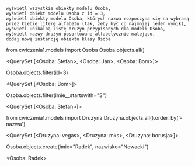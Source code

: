 

    wyświetl wszystkie obiekty modelu Osoba,
    wyświetl obiekt modelu Osoba z id = 3,
    wyświetl obiekty modelu Osoba, których nazwa rozpoczyna się na wybraną przez Ciebie literę alfabetu (tak, żeby był co najmniej jeden wynik),
    wyświetl unikalną listę drużyn przypisanych dla modeli Osoba,
    wyświetl nazwy drużyn posortowane alfabetycznie malejąco,
    dodaj nową instancję obiektu klasy Osoba



from cwiczenia1.models import Osoba Osoba.objects.all()

<QuerySet [<Osoba: Stefan>, <Osoba: Jan>, <Osoba: Bom>]>

Osoba.objects.filter(id=3)

<QuerySet [<Osoba: Bom>]>

Osoba.objects.filter(imie__startswith="S")

<QuerySet [<Osoba: Stefan>]>

from cwiczenia1.models import Druzyna
Druzyna.objects.all().order_by('-nazwa')

<QuerySet [<Druzyna: vegas>, <Druzyna: mks>, <Druzyna: borusja>]>

Osoba.objects.create(imie="Radek", nazwisko="Nowacki")

<Osoba: Radek> 

